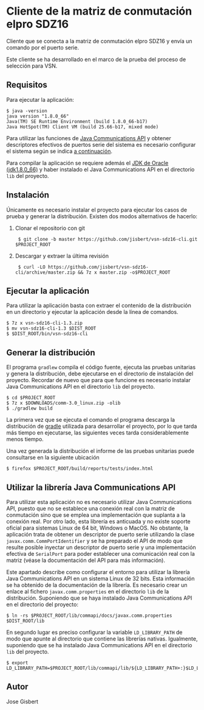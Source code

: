 # Cliente de la matriz de conmutación elpro SDZ16

Cliente que se conecta a la matriz de conmutación elpro SDZ16 y envía un comando por el puerto serie.

Este cliente se ha desarrollado en el marco de la prueba del proceso de selección para VSN.

## Requisitos

Para ejecutar la aplicación:

    $ java -version
    java version "1.8.0_66"
    Java(TM) SE Runtime Environment (build 1.8.0_66-b17)
    Java HotSpot(TM) Client VM (build 25.66-b17, mixed mode)

Para utilizar las funciones de [Java Communications API](http://www.oracle.com/technetwork/java/javasebusiness/downloads/java-archive-downloads-misc-419423.html) y obtener descriptores efectivos de puertos serie del sistema es necesario configurar el sistema según se indica [a continuación](#javax-comm).

Para compilar la aplicación se requiere además el [JDK de Oracle (jdk1.8.0_66)](http://www.oracle.com/technetwork/java/javase/downloads/index.html) y haber instalado el Java Communications API en el directorio `lib` del proyecto.

## Instalación

Únicamente es necesario instalar el proyecto para ejecutar los casos de prueba y generar la distribución. Existen dos modos alternativos de hacerlo:

1. Clonar el repositorio con git

        $ git clone -b master https://github.com/jisbert/vsn-sdz16-cli.git $PROJECT_ROOT

2. Descargar y extraer la última revisión

        $ curl -LO https://github.com/jisbert/vsn-sdz16-cli/archive/master.zip && 7z x master.zip -o$PROJECT_ROOT

## Ejecutar la aplicación

Para utilizar la aplicación basta con extraer el contenido de la distribución en un directorio y ejecutar la aplicación desde la línea de comandos.

    $ 7z x vsn-sdz16-cli-1.3.zip
    $ mv vsn-sdz16-cli-1.3 $DIST_ROOT
    $ $DIST_ROOT/bin/vsn-sdz16-cli

## Generar la distribución

El programa `gradlew` compila el código fuente, ejecuta las pruebas unitarias y genera la distribución, debe ejecutarse en el directorio de instalación del proyecto. Recordar de nuevo que para que funcione es necesario instalar Java Communications API en el directorio `lib` del proyecto.

    $ cd $PROJECT_ROOT
    $ 7z x $DOWNLOADS/comm-3.0_linux.zip -olib
    $ ./gradlew build

La primera vez que se ejecuta el comando el programa descarga la distribución de [gradle](http://gradle.org/) utilizada para desarrollar el proyecto, por lo que tarda más tiempo en ejecutarse, las siguientes veces tarda considerablemente menos tiempo.

Una vez generada la distribución el informe de las pruebas unitarias puede consultarse en la siguiente ubicación

    $ firefox $PROJECT_ROOT/build/reports/tests/index.html

## Utilizar la librería Java Communications API<a name="javax-comm"></a>

Para utilizar esta aplicación no es necesario utilizar Java Communications API, puesto que no se establece una conexión real con la matriz de conmutación sino que se emplea una implementación que suplanta a la conexión real. Por otro lado, esta librería es anticuada y no existe soporte oficial para sistemas Linux de 64 bit, Windows o MacOS. No obstante, la aplicación trata de obtener un descriptor de puerto serie utilizando la clase `javax.comm.CommPortIdentifier` y se ha preparado el API de modo que resulte posible inyectar un descriptor de puerto serie y una implementación efectiva de `SerialPort` para poder establecer una comunicación real con la matriz (véase la documentación del API para más información).

Este apartado describe como configurar el entorno para utilizar la librería Java Communications API en un sistema Linux de 32 bits. Esta información se ha obtenido de la documentación de la librería. Es necesario crear un enlace al fichero `javax.comm.properties` en el directorio `lib` de la distribución. Suponiendo que se haya instalado Java Communications API en el directorio del proyecto:

    $ ln -rs $PROJECT_ROOT/lib/commapi/docs/javax.comm.properties $DIST_ROOT/lib

En segundo lugar es preciso configurar la variable `LD_LIBRARY_PATH` de modo que apunte al directorio que contiene las librerías nativas. Igualmente, suponiendo que se ha instalado Java Communications API en el directorio `lib` del proyecto.

    $ export LD_LIBRARY_PATH=$PROJECT_ROOT/lib/commapi/lib/${LD_LIBRARY_PATH+:}$LD_LIBRARY_PATH

## Autor

Jose Gisbert
